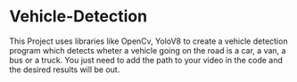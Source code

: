 # Vehicle-Detection
This Project uses libraries like OpenCv, YoloV8 to create a vehicle detection program which detects wheter a vehicle going on the road is a car, a van, a bus or a truck. You just need to add the path to your video in the code and the desired results will be out.
